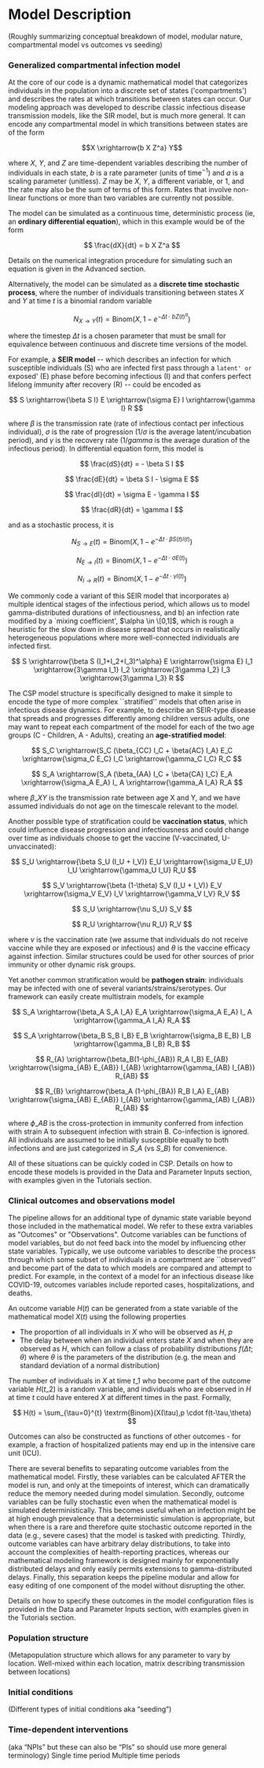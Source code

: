 # Model Description

(Roughly summarizing conceptual breakdown of model, modular nature, compartmental model vs outcomes vs seeding)

### Generalized compartmental infection model

At the core of our code is a dynamic mathematical model that categorizes individuals in the population into a discrete set of states ('compartments') and describes the rates at which transitions between states can occur. Our modeling approach was developed to describe classic infectious disease transmission models, like the SIR model, but is much more general. It can encode any compartmental model in which transitions between states are of the form

$$X \xrightarrow{b X Z^a} Y$$

where $X$, $Y$, and $Z$ are time-dependent variables describing the number of individuals in each state, $b$ is a rate parameter (units of time$^{-1}$) and $a$ is a scaling parameter (unitless). $Z$ may be $X$, $Y$, a different variable, or 1, and the rate may also be the sum of terms of this form. Rates that involve non-linear functions or more than two variables are currently not possible.

The model can be simulated as a continuous time, deterministic process (ie, an **ordinary differential equation**), which in this example would be of the form

$$
\frac{dX}{dt} = b X Z^a
$$

Details on the numerical integration procedure for simulating such an equation is given in the Advanced section.

Alternatively, the model can be simulated as a **discrete time stochastic process**, where the number of individuals transitioning between states $X$ and $Y$ at time $t$ is a binomial random variable

$$
N_{X\rightarrow Y}(t) = \textrm{Binom}(X,1-e^{-\Delta{t} \cdot bZ(t)^a})
$$

where the timestep $\Delta{t}$ is a chosen parameter that must be small for equivalence between continuous and discrete time versions of the model.

For example, a **SEIR model** -- which describes an infection for which susceptible individuals (S) who are infected first pass through a `latent' or` exposed' (E) phase before becoming infectious (I) and that confers perfect lifelong immunity after recovery (R) -- could be encoded as

$$
S \xrightarrow{\beta S I} E \xrightarrow{\sigma E} I \xrightarrow{\gamma I} R
$$

where $\beta$ is the transmission rate (rate of infectious contact per infectious individual), $\sigma$ is the rate of progression ($1/\sigma$ is the average latent/incubation period), and $\gamma$ is the recovery rate ($1/gamma$ is the average duration of the infectious period). In differential equation form, this model is

$$
\frac{dS}{dt} = - \beta S I
$$

$$
\frac{dE}{dt} = \beta S I - \sigma E
$$

$$
\frac{dI}{dt} = \sigma E - \gamma I
$$

$$
\frac{dR}{dt} = \gamma I
$$

and as a stochastic process, it is

$$
N_{S\rightarrow E}(t) = \textrm{Binom}(X,1-e^{-\Delta{t} \cdot \beta S(t) I(t)})
$$

$$
N_{E\rightarrow I}(t) = \textrm{Binom}(X,1-e^{-\Delta{t} \cdot \sigma E(t)})
$$

$$
N_{I\rightarrow R}(t) = \textrm{Binom}(X,1-e^{-\Delta{t} \cdot \gamma I(t)})
$$

We commonly code a variant of this SEIR model that incorporates a) multiple identical stages of the infectious period, which allows us to model gamma-distributed durations of infectiousness, and b) an infection rate modified by a \`mixing coefficient', $\alpha \in \[0,1]$, which is rough a heuristic for the slow down in disease spread that occurs in realistically heterogeneous populations where more well-connected individuals are infected first.

$$
S \xrightarrow{\beta S (I_1+I_2+I_3)^\alpha} E \xrightarrow{\sigma E} I_1 \xrightarrow{3\gamma I_1} I_2 \xrightarrow{3\gamma I_2} I_3 \xrightarrow{3\gamma I_3} R
$$

The CSP model structure is specifically designed to make it simple to encode the type of more complex \`\`stratified'' models that often arise in infectious disease dynamics. For example, to describe an SEIR-type disease that spreads and progresses differently among children versus adults, one may want to repeat each compartment of the model for each of the two age groups (C - Children, A - Adults), creating an **age-stratified model**:

$$
S_C \xrightarrow{S_C (\beta_{CC} I_C + \beta{AC} I_A} E_C \xrightarrow{\sigma_C E_C} I_C \xrightarrow{\gamma_C I_C} R_C
$$

$$
S_A \xrightarrow{S_A (\beta_{AA} I_C + \beta{CA} I_C} E_A \xrightarrow{\sigma_A E_A} I_ A \xrightarrow{\gamma_A I_A} R_A
$$

where $\beta\_{XY}$ is the transmission rate between age X and Y, and we have assumed individuals do not age on the timescale relevant to the model.

Another possible type of stratification could be **vaccination status**, which could influence disease progression and infectiousness and could change over time as individuals choose to get the vaccine (V-vaccinated, U-unvaccinated):

$$
S_U \xrightarrow{\beta S_U (I_U + I_V)} E_U \xrightarrow{\sigma_U E_U} I_U \xrightarrow{\gamma_U I_U} R_U
$$

$$
S_V \xrightarrow{\beta (1-\theta) S_V (I_U + I_V)} E_V \xrightarrow{\sigma_V E_V} I_V \xrightarrow{\gamma_V I_V} R_V
$$

$$
S_U \xrightarrow{\nu S_U} S_V
$$

$$
R_U \xrightarrow{\nu R_U} R_V
$$

where $\nu$ is the vaccination rate (we assume that individuals do not receive vaccine while they are exposed or infectious) and $\theta$ is the vaccine efficacy against infection. Similar structures could be used for other sources of prior immunity or other dynamic risk groups.

Yet another common stratification would be **pathogen strain**: individuals may be infected with one of several variants/strains/serotypes. Our framework can easily create multistrain models, for example

$$
S_A \xrightarrow{\beta_A S_A I_A} E_A \xrightarrow{\sigma_A E_A} I_ A \xrightarrow{\gamma_A I_A} R_A
$$

$$
S_A \xrightarrow{\beta_B S_B I_B} E_B \xrightarrow{\sigma_B E_B} I_B \xrightarrow{\gamma_B I_B} R_B
$$

$$
R_{A} \xrightarrow{\beta_B(1-\phi_{AB}) R_A I_B} E_{AB} \xrightarrow{\sigma_{AB} E_{AB}} I_{AB} \xrightarrow{\gamma_{AB} I_{AB}} R_{AB}
$$

$$
R_{B} \xrightarrow{\beta_A (1-\phi_{BA}) R_B I_A} E_{AB} \xrightarrow{\sigma_{AB} E_{AB}} I_{AB} \xrightarrow{\gamma_{AB} I_{AB}} R_{AB}
$$

where $\phi\_{AB}$ is the cross-protection in immunity conferred from infection with strain A to subsequent infection with strain B. Co-infection is ignored. All individuals are assumed to be initially susceptible equally to both infections and are just categorized in $S\_A$ (vs $S\_B$) for convenience.

All of these situations can be quickly coded in CSP. Details on how to encode these models is provided in the Data and Parameter Inputs section, with examples given in the Tutorials section.

### Clinical outcomes and observations model

The pipeline allows for an additional type of dynamic state variable beyond those included in the mathematical model. We refer to these extra variables as "Outcomes" or "Observations". Outcome variables can be functions of model variables, but do not feed back into the model by influencing other state variables. Typically, we use outcome variables to describe the process through which some subset of individuals in a compartment are \`\`observed'' and become part of the data to which models are compared and attempt to predict. For example, in the context of a model for an infectious disease like COVID-19, outcomes variables include reported cases, hospitalizations, and deaths.

An outcome variable $H(t)$ can be generated from a state variable of the mathematical model $X(t)$ using the following properties

* The proportion of all individuals in $X$ who will be observed as $H$, $p$
* The delay between when an individual enters state $X$ and when they are observed as $H$, which can follow a class of probability distributions $f(\Delta t;\theta)$ where $\theta$ is the parameters of the distribution (e.g. the mean and standard deviation of a normal distribution)

The number of individuals in $X$ at time $t\_1$ who become part of the outcome variable $H(t\_2)$ is a random variable, and individuals who are observed in $H$ at time $t$ could have entered $X$ at different times in the past. Formally,

$$
H(t) = \sum_{\tau=0}^{t} \textrm{Binom}(X(\tau),p \cdot f(t-\tau,\theta)
$$

Outcomes can also be constructed as functions of other outcomes - for example, a fraction of hospitalized patients may end up in the intensive care unit (ICU).

There are several benefits to separating outcome variables from the mathematical model. Firstly, these variables can be calculated AFTER the model is run, and only at the timepoints of interest, which can dramatically reduce the memory needed during model simulation. Secondly, outcome variables can be fully stochastic even when the mathematical model is simulated deterministically. This becomes useful when an infection might be at high enough prevalence that a deterministic simulation is appropriate, but when there is a rare and therefore quite stochastic outcome reported in the data (e.g., severe cases) that the model is tasked with predicting. Thirdly, outcome variables can have arbitrary delay distributions, to take into account the complexities of health-reporting practices, whereas our mathematical modeling framework is designed mainly for exponentially distributed delays and only easily permits extensions to gamma-distributed delays. Finally, this separation keeps the pipeline modular and allow for easy editing of one component of the model without disrupting the other.

Details on how to specify these outcomes in the model configuration files is provided in the Data and Parameter Inputs section, with examples given in the Tutorials section.

### Population structure

(Metapopulation structure which allows for any parameter to vary by location. Well-mixed within each location, matrix describing transmission between locations)

### Initial conditions

(Different types of initial conditions aka “seeding”)

### Time-dependent interventions

(aka “NPIs” but these can also be “PIs” so should use more general terminology) Single time period Multiple time periods
